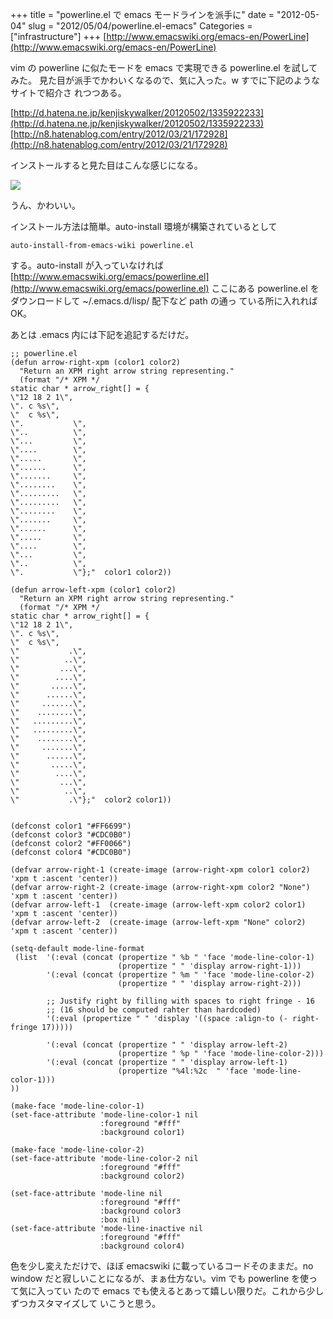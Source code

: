 +++
title = "powerline.el で emacs モードラインを派手に"
date = "2012-05-04"
slug = "2012/05/04/powerline.el-emacs"
Categories = ["infrastructure"]
+++
[http://www.emacswiki.org/emacs-en/PowerLine](http://www.emacswiki.org/emacs-en/PowerLine)

vim の powerline に似たモードを emacs で実現できる powerline.el を試してみた。
見た目が派手でかわいくなるので、気に入った。w すでに下記のようなサイトで紹介さ
れつつある。

[http://d.hatena.ne.jp/kenjiskywalker/20120502/1335922233](http://d.hatena.ne.jp/kenjiskywalker/20120502/1335922233)
[http://n8.hatenablog.com/entry/2012/03/21/172928](http://n8.hatenablog.com/entry/2012/03/21/172928)

インストールすると見た目はこんな感じになる。

<img src="http://jedipunkz.github.com/pix/powerline.png">

うん、かわいい。

インストール方法は簡単。auto-install 環境が構築されているとして

    auto-install-from-emacs-wiki powerline.el

する。auto-install が入っていなければ
[http://www.emacswiki.org/emacs/powerline.el](http://www.emacswiki.org/emacs/powerline.el)
ここにある powerline.el をダウンロードして ~/.emacs.d/lisp/ 配下など path の通っ
ている所に入れれば OK。

あとは .emacs 内には下記を追記するだけだ。

    ;; powerline.el
    (defun arrow-right-xpm (color1 color2)
      "Return an XPM right arrow string representing."
      (format "/* XPM */
    static char * arrow_right[] = {
    \"12 18 2 1\",
    \". c %s\",
    \"  c %s\",
    \".           \",
    \"..          \",
    \"...         \",
    \"....        \",
    \".....       \",
    \"......      \",
    \".......     \",
    \"........    \",
    \".........   \",
    \".........   \",
    \"........    \",
    \".......     \",
    \"......      \",
    \".....       \",
    \"....        \",
    \"...         \",
    \"..          \",
    \".           \"};"  color1 color2))
    
    (defun arrow-left-xpm (color1 color2)
      "Return an XPM right arrow string representing."
      (format "/* XPM */
    static char * arrow_right[] = {
    \"12 18 2 1\",
    \". c %s\",
    \"  c %s\",
    \"           .\",
    \"          ..\",
    \"         ...\",
    \"        ....\",
    \"       .....\",
    \"      ......\",
    \"     .......\",
    \"    ........\",
    \"   .........\",
    \"   .........\",
    \"    ........\",
    \"     .......\",
    \"      ......\",
    \"       .....\",
    \"        ....\",
    \"         ...\",
    \"          ..\",
    \"           .\"};"  color2 color1))
    
    
    (defconst color1 "#FF6699")
    (defconst color3 "#CDC0B0")
    (defconst color2 "#FF0066")
    (defconst color4 "#CDC0B0")
    
    (defvar arrow-right-1 (create-image (arrow-right-xpm color1 color2) 'xpm t :ascent 'center))
    (defvar arrow-right-2 (create-image (arrow-right-xpm color2 "None") 'xpm t :ascent 'center))
    (defvar arrow-left-1  (create-image (arrow-left-xpm color2 color1) 'xpm t :ascent 'center))
    (defvar arrow-left-2  (create-image (arrow-left-xpm "None" color2) 'xpm t :ascent 'center))
    
    (setq-default mode-line-format
     (list  '(:eval (concat (propertize " %b " 'face 'mode-line-color-1)
                            (propertize " " 'display arrow-right-1)))
            '(:eval (concat (propertize " %m " 'face 'mode-line-color-2)
                            (propertize " " 'display arrow-right-2)))
    
            ;; Justify right by filling with spaces to right fringe - 16
            ;; (16 should be computed rahter than hardcoded)
            '(:eval (propertize " " 'display '((space :align-to (- right-fringe 17)))))
    
            '(:eval (concat (propertize " " 'display arrow-left-2)
                            (propertize " %p " 'face 'mode-line-color-2)))
            '(:eval (concat (propertize " " 'display arrow-left-1)
                            (propertize "%4l:%2c  " 'face 'mode-line-color-1)))
    )) 
    
    (make-face 'mode-line-color-1)
    (set-face-attribute 'mode-line-color-1 nil
                        :foreground "#fff"
                        :background color1)
    
    (make-face 'mode-line-color-2)
    (set-face-attribute 'mode-line-color-2 nil
                        :foreground "#fff"
                        :background color2)
    
    (set-face-attribute 'mode-line nil
                        :foreground "#fff"
                        :background color3
                        :box nil)
    (set-face-attribute 'mode-line-inactive nil
                        :foreground "#fff"
                        :background color4)

色を少し変えただけで、ほぼ emacswiki に載っているコードそのままだ。no window
だと寂しいことになるが、まぁ仕方ない。vim でも powerline を使って気に入ってい
たので emacs でも使えるとあって嬉しい限りだ。これから少しずつカスタマイズして
いこうと思う。
